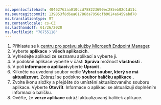 ```yaml
---
ms.openlocfilehash: 40462763aa010ccd788223690ec285eb02d1d11c
ms.sourcegitcommit: 139853f8d6ea61786da7056cfb9024a6459abd70
ms.translationtype: MT
ms.contentlocale: cs-CZ
ms.lasthandoff: 01/26/2020
ms.locfileid: "76755118"
---
```


1. Přihlaste se k [centru pro správu služby Microsoft Endpoint Manager](https://go.microsoft.com/fwlink/?linkid=2109431).
2. Vyberte **aplikace** > **všech aplikacích**.
3. Vyhledejte aplikaci ze seznamu aplikací a vyberte ji.  
4. V podokně aplikace vyberte v části **Správa** možnost **vlastnosti** .
5. V poli **informace o aplikaci**vyberte **Upravit** .  
6. Klikněte na uvedený soubor vedle **Vybrat soubor, který se má aktualizovat**. Zobrazí se podokno **soubor balíčku aplikace** .
7. Zvolte ikonu složky a přejděte do umístění aktualizovaného souboru aplikace. Vyberte **Otevřít**. Informace o aplikaci se aktualizují doplněním informací o balíčku.  
8. Ověřte, že **verze aplikace** odráží aktualizovaný balíček aplikace.